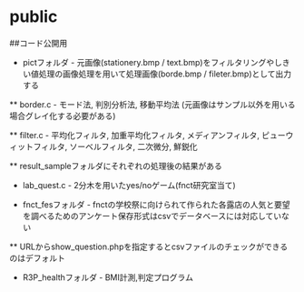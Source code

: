 # public

##コード公開用

  * pictフォルダ - 元画像(stationery.bmp / text.bmp)をフィルタリングやしきい値処理の画像処理を用いて処理画像(borde.bmp / fileter.bmp)として出力する
  
  ** border.c - モード法, 判別分析法, 移動平均法 (元画像はサンプル以外を用いる場合グレイ化する必要がある)

  ** filter.c - 平均化フィルタ, 加重平均化フィルタ, メディアンフィルタ, ピューウィットフィルタ, ソーベルフィルタ, 二次微分, 鮮鋭化
	
  ** result_sampleフォルダにそれぞれの処理後の結果がある

  * lab_quest.c - 2分木を用いたyes/noゲーム(fnct研究室当て)

  * fnct_fesフォルダ - fnctの学校祭に向けられて作られた各露店の人気と要望を調べるためのアンケート保存形式はcsvでデータベースには対応していない

  ** URLからshow_question.phpを指定するとcsvファイルのチェックができるのはデフォルト

  * R3P_healthフォルダ - BMI計測,判定プログラム
